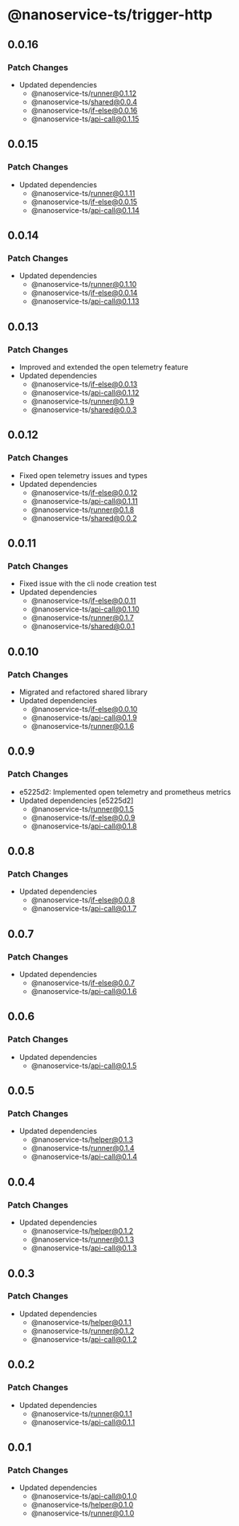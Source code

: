 # @nanoservice-ts/trigger-http

## 0.0.16

### Patch Changes

- Updated dependencies
  - @nanoservice-ts/runner@0.1.12
  - @nanoservice-ts/shared@0.0.4
  - @nanoservice-ts/if-else@0.0.16
  - @nanoservice-ts/api-call@0.1.15

## 0.0.15

### Patch Changes

- Updated dependencies
  - @nanoservice-ts/runner@0.1.11
  - @nanoservice-ts/if-else@0.0.15
  - @nanoservice-ts/api-call@0.1.14

## 0.0.14

### Patch Changes

- Updated dependencies
  - @nanoservice-ts/runner@0.1.10
  - @nanoservice-ts/if-else@0.0.14
  - @nanoservice-ts/api-call@0.1.13

## 0.0.13

### Patch Changes

- Improved and extended the open telemetry feature
- Updated dependencies
  - @nanoservice-ts/if-else@0.0.13
  - @nanoservice-ts/api-call@0.1.12
  - @nanoservice-ts/runner@0.1.9
  - @nanoservice-ts/shared@0.0.3

## 0.0.12

### Patch Changes

- Fixed open telemetry issues and types
- Updated dependencies
  - @nanoservice-ts/if-else@0.0.12
  - @nanoservice-ts/api-call@0.1.11
  - @nanoservice-ts/runner@0.1.8
  - @nanoservice-ts/shared@0.0.2

## 0.0.11

### Patch Changes

- Fixed issue with the cli node creation test
- Updated dependencies
  - @nanoservice-ts/if-else@0.0.11
  - @nanoservice-ts/api-call@0.1.10
  - @nanoservice-ts/runner@0.1.7
  - @nanoservice-ts/shared@0.0.1

## 0.0.10

### Patch Changes

- Migrated and refactored shared library
- Updated dependencies
  - @nanoservice-ts/if-else@0.0.10
  - @nanoservice-ts/api-call@0.1.9
  - @nanoservice-ts/runner@0.1.6

## 0.0.9

### Patch Changes

- e5225d2: Implemented open telemetry and prometheus metrics
- Updated dependencies [e5225d2]
  - @nanoservice-ts/runner@0.1.5
  - @nanoservice-ts/if-else@0.0.9
  - @nanoservice-ts/api-call@0.1.8

## 0.0.8

### Patch Changes

- Updated dependencies
  - @nanoservice-ts/if-else@0.0.8
  - @nanoservice-ts/api-call@0.1.7

## 0.0.7

### Patch Changes

- Updated dependencies
  - @nanoservice-ts/if-else@0.0.7
  - @nanoservice-ts/api-call@0.1.6

## 0.0.6

### Patch Changes

- Updated dependencies
  - @nanoservice-ts/api-call@0.1.5

## 0.0.5

### Patch Changes

- Updated dependencies
  - @nanoservice-ts/helper@0.1.3
  - @nanoservice-ts/runner@0.1.4
  - @nanoservice-ts/api-call@0.1.4

## 0.0.4

### Patch Changes

- Updated dependencies
  - @nanoservice-ts/helper@0.1.2
  - @nanoservice-ts/runner@0.1.3
  - @nanoservice-ts/api-call@0.1.3

## 0.0.3

### Patch Changes

- Updated dependencies
  - @nanoservice-ts/helper@0.1.1
  - @nanoservice-ts/runner@0.1.2
  - @nanoservice-ts/api-call@0.1.2

## 0.0.2

### Patch Changes

- Updated dependencies
  - @nanoservice-ts/runner@0.1.1
  - @nanoservice-ts/api-call@0.1.1

## 0.0.1

### Patch Changes

- Updated dependencies
  - @nanoservice-ts/api-call@0.1.0
  - @nanoservice-ts/helper@0.1.0
  - @nanoservice-ts/runner@0.1.0
